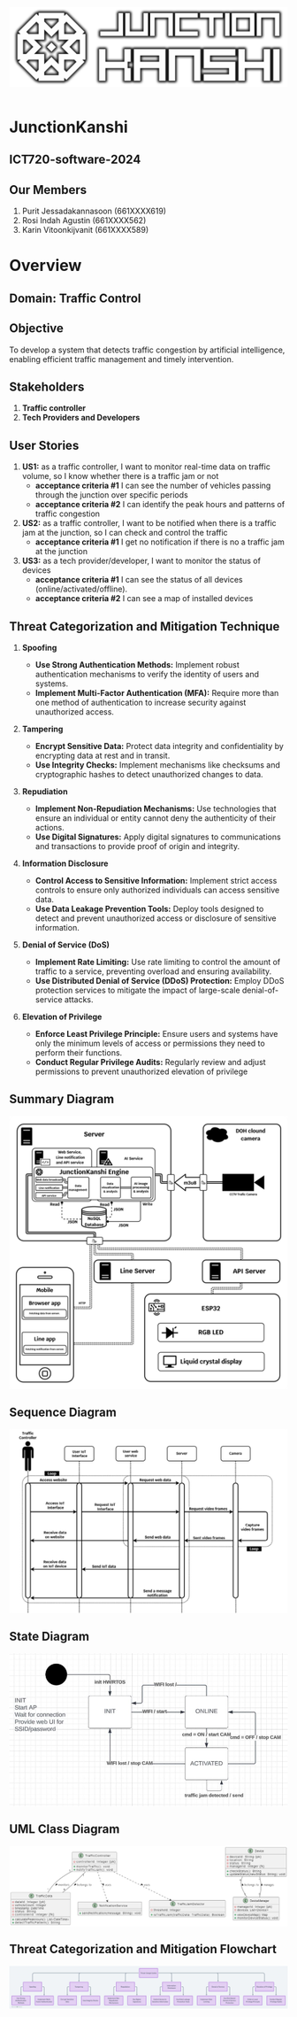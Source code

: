 <br>
<img src="https://github.com/karinzaa/JunctionKanshi/blob/main/images/JunctionKanshiLogoLandscape.png" style="display: block; margin-left: auto; margin-right: auto; width: auto;" alt="JunctionKansh Logo">
</br>

# JunctionKanshi
## ICT720-software-2024
## Our Members
1. Purit Jessadakannasoon (661XXXX619)
2. Rosi Indah Agustin (661XXXX562)
3. Karin Vitoonkijvanit (661XXXX589)

# Overview     
## Domain: Traffic Control

## Objective
To develop a system that detects traffic congestion by artificial intelligence, enabling efficient traffic management and timely intervention.

## Stakeholders
1. **Traffic controller**
2. **Tech Providers and Developers**

## User Stories
1. **US1:** as a traffic controller, I want to monitor real-time data on traffic volume, so I know whether there is a traffic jam or not
   - **acceptance criteria #1** I can see the number of vehicles passing through the junction over specific periods
   - **acceptance criteria #2** I can identify the peak hours and patterns of traffic congestion
2. **US2:** as a traffic controller, I want to be notified when there is a traffic jam at the junction, so I can check and control the traffic
   - **acceptance criteria #1** I get no notification if there is no a traffic jam at the junction
3. **US3:** as a tech provider/developer, I want to monitor the status of devices
   - **acceptance criteria #1** I can see the status of all devices (online/activated/offline).
   - **acceptance criteria #2** I can see a map of installed devices

## Threat Categorization and Mitigation Technique
1. **Spoofing**
   - **Use Strong Authentication Methods:** Implement robust authentication mechanisms to verify the identity of users and systems.
   - **Implement Multi-Factor Authentication (MFA):** Require more than one method of authentication to increase security against unauthorized access.

2. **Tampering**
   - **Encrypt Sensitive Data:** Protect data integrity and confidentiality by encrypting data at rest and in transit.
   - **Use Integrity Checks:** Implement mechanisms like checksums and cryptographic hashes to detect unauthorized changes to data.

3. **Repudiation**
   - **Implement Non-Repudiation Mechanisms:** Use technologies that ensure an individual or entity cannot deny the authenticity of their actions.
   - **Use Digital Signatures:** Apply digital signatures to communications and transactions to provide proof of origin and integrity.

4. **Information Disclosure**
   - **Control Access to Sensitive Information:** Implement strict access controls to ensure only authorized individuals can access sensitive data.
   - **Use Data Leakage Prevention Tools:** Deploy tools designed to detect and prevent unauthorized access or disclosure of sensitive information.

5. **Denial of Service (DoS)**
   - **Implement Rate Limiting:** Use rate limiting to control the amount of traffic to a service, preventing overload and ensuring availability.
   - **Use Distributed Denial of Service (DDoS) Protection:** Employ DDoS protection services to mitigate the impact of large-scale denial-of-service attacks.

6. **Elevation of Privilege**
   - **Enforce Least Privilege Principle:** Ensure users and systems have only the minimum levels of access or permissions they need to perform their functions.
   - **Conduct Regular Privilege Audits:** Regularly review and adjust permissions to prevent unauthorized elevation of privilege

## Summary Diagram
<img align="center" src="https://github.com/karinzaa/JunctionKanshi/blob/main/images/JunctionKanshiDiagram.png"></img>

## Sequence Diagram
<img align="center" src="https://github.com/karinzaa/JunctionKanshi/blob/main/images/sequence_diagram.png"></img>

## State Diagram
<img align="center" src="https://github.com/karinzaa/JunctionKanshi/blob/main/images/state_diagram.JPG"></img>

## UML Class Diagram
<img align="center" src="https://github.com/karinzaa/JunctionKanshi/blob/be81252f911fbaf2ff1e75362cdb24baaa0ed5e8/images/UMLClassDiagram.png"></img>

## Threat Categorization and Mitigation Flowchart
<img align="center" src="https://github.com/karinzaa/JunctionKanshi/blob/main/images/Detailed%20Threat%20Categorization%20and%20Mitigation%20Flowchart.png"></img>
